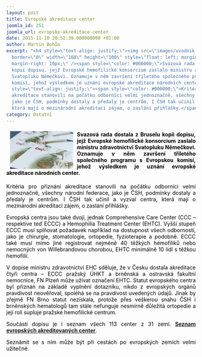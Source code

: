 ```yaml
---
layout: post
title: Evropské akreditace center
joomla_id: 251
joomla_url: evropske-akreditace-center
date: 2015-11-10 20:52:39.000000000 +01:00
author: Martin Bohůn
excerpt: "<h4 style=\"text-align: justify;\"><img src=\"images/uvodnik-clanku-foto/ehc-membership.jpg\"
  border=\"0\" width=\"168\" height=\"100\" style=\"float: left; margin-left: 10px;
  margin-right: 10px;\" /><span style=\"color: #000000;\">Svazová rada dostala z Bruselu
  kopii dopisu, jejž Evropské hemofilické konsorcium zaslalo ministru zdravotnictví
  Svatopluku Němečkovi. Oznamuje v něm završení tříletého společného programu s Evropskou
  komisí, jehož výsledkem je uznání evropské akreditace národních center.</span></h4>\r\n<p
  style=\"text-align: justify;\"><span style=\"color: #000000;\">Kritéria pro přiznání
  akreditace stanovili na počátku odborníci velmi jednoznačně, všechny národní federace,
  jako je ČSH, podmínky dostaly a předaly je centrům. I ČSH tak učinil a vyzval centra,
  která mají o mezinárodní akreditaci zájem, o zaslání přihlášky.</span></p>"
category: Ostatní
---
```

<h4 style="text-align: justify;"><img src="images/uvodnik-clanku-foto/ehc-membership.jpg" border="0" width="168" height="100" style="float: left; margin-left: 10px; margin-right: 10px;" /><span style="color: #000000;">Svazová rada dostala z Bruselu kopii dopisu, jejž Evropské hemofilické konsorcium zaslalo ministru zdravotnictví Svatopluku Němečkovi. Oznamuje v něm završení tříletého společného programu s Evropskou komisí, jehož výsledkem je uznání evropské akreditace národních center.</span></h4>

<p style="text-align: justify;"><span style="color: #000000;">Kritéria pro přiznání akreditace stanovili na počátku odborníci velmi jednoznačně, všechny národní federace, jako je ČSH, podmínky dostaly a předaly je centrům. I ČSH tak učinil a vyzval centra, která mají o mezinárodní akreditaci zájem, o zaslání přihlášky.</span></p>



<p style="text-align: justify;"><span style="color: #000000;">Evropská centra jsou také dvojí, jednak Comprehensive Care Center (CCC – respektive teď ECCC) a Hemophilia Treatment Center (EHTC). Vyšší stupeň ECCC musí splňovat požadavek například na dostupnost všech odborností, jako je chirurgie, stomatologie, ortopedie, fyzioterapie a podobně. ECCC také musí mimo jiné registrovat nejméně 40 těžkých hemofiliků nebo nemocných von Willebrandovou chorobou, EHTC minimálně 10 lidí s těžkou hemofilií.</span></p>

<p style="text-align: justify;"><span style="color: #000000;">V dopise ministru zdravotnictví EHC sděluje, že v Česku dostala akreditace čtyři centra – ECCC pražský ÚHKT a brněnská a ostravská fakultní nemocnice, FN Plzeň může užívat označení EHTC. Statut evropského centra byl přiznán na základě vyplnění dotazníku, nikdo z evropských orgánů pravdivost neověřoval, spoléhá se na pravdivost uvedených údajů. Jinak by zřejmě FN Brno statut nezískala, protože přes veškerou snahu ČSH i brněnských hematologů tam stále nefunguje nesmírně důležitá ortopedie a její roli supluje pražské hemofilické centrum.</span></p>

<p style="text-align: justify;"><span style="color: #000000;">Součástí dopisu je i seznam všech 113 center z 31 zemí. <strong><a href="images/dokumenty-pdf-doc/evropska_centra.pdf" target="_blank" title="Evropská centra">Seznam evropských akreditovaných center</a></strong>.</span></p>

<p style="text-align: justify;"><span style="color: #000000;">Seznámit se s ním může být při cestách po evropských zemích velmi užitečné.  </span></p>
